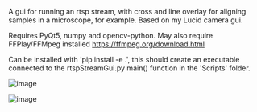 A gui for running an rtsp stream, with cross and line overlay for aligning samples in a microscope, for example. Based on my Lucid camera gui.

Requires PyQt5, numpy and opencv-python. May also require FFPlay/FFMpeg installed https://ffmpeg.org/download.html

Can be installed with 'pip install -e .', this should create an executable connected to the rtspStreamGui.py main() function in the 'Scripts' folder.

![image](https://github.com/msujas/rtspStreamGui/assets/79653376/6f228da4-7cfb-4e17-90b8-dfff4fe8db90)

![image](https://github.com/msujas/rtspStreamGui/assets/79653376/3ff0a3fd-56f9-4919-838e-b1327f2873f8)


